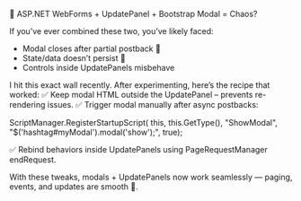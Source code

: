 🚨 ASP.NET WebForms + UpdatePanel + Bootstrap Modal = Chaos?

If you’ve ever combined these two, you’ve likely faced:

* Modal closes after partial postback 😤
* State/data doesn’t persist 🤯
* Controls inside UpdatePanels misbehave

I hit this exact wall recently. After experimenting, here’s the recipe that worked:
✅ Keep modal HTML outside the UpdatePanel – prevents re-rendering issues. 
✅ Trigger modal manually after async postbacks:

ScriptManager.RegisterStartupScript(
 this, this.GetType(),
 "ShowModal",
 "$('hashtag#myModal').modal('show');", true); 

✅ Rebind behaviors inside UpdatePanels using PageRequestManager endRequest.

With these tweaks, modals + UpdatePanels now work seamlessly — paging, events, and updates are smooth 🎉.
